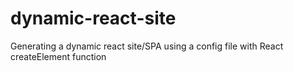 # dynamic-react-site
Generating a dynamic react site/SPA using a config file with React createElement function
